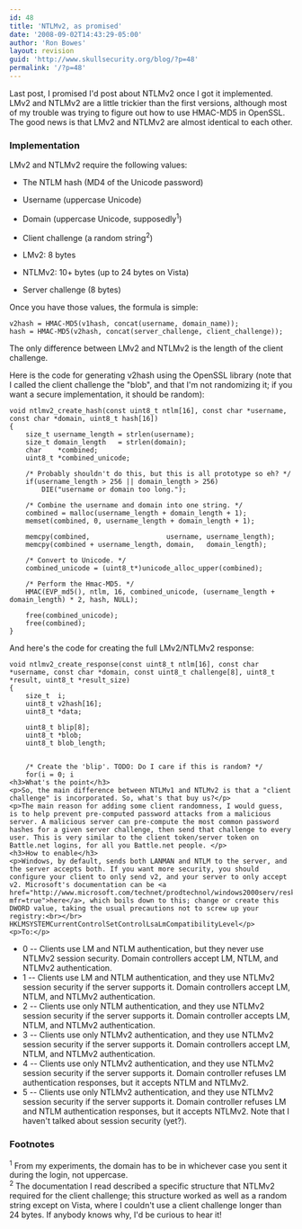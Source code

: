 ```yaml
---
id: 48
title: 'NTLMv2, as promised'
date: '2008-09-02T14:43:29-05:00'
author: 'Ron Bowes'
layout: revision
guid: 'http://www.skullsecurity.org/blog/?p=48'
permalink: '/?p=48'
---
```


Last post, I promised I'd post about NTLMv2 once I got it implemented. LMv2 and NTLMv2 are a little trickier than the first versions, although most of my trouble was trying to figure out how to use HMAC-MD5 in OpenSSL. The good news is that LMv2 and NTLMv2 are almost identical to each other.

### Implementation

LMv2 and NTLMv2 require the following values:

- The NTLM hash (MD4 of the Unicode password)
- Username (uppercase Unicode)
- Domain (uppercase Unicode, supposedly<sup>1</sup>)
- Client challenge (a random string<sup>2</sup>)
- LMv2: 8 bytes
- NTLMv2: 10+ bytes (up to 24 bytes on Vista)

- Server challenge (8 bytes)

Once you have those values, the formula is simple:

```
v2hash = HMAC-MD5(v1hash, concat(username, domain_name));
hash = HMAC-MD5(v2hash, concat(server_challenge, client_challenge));
```

The only difference between LMv2 and NTLMv2 is the length of the client challenge.

Here is the code for generating v2hash using the OpenSSL library (note that I called the client challenge the "blob", and that I'm not randomizing it; if you want a secure implementation, it should be random):

```
void ntlmv2_create_hash(const uint8_t ntlm[16], const char *username, const char *domain, uint8_t hash[16])
{
    size_t username_length = strlen(username);
    size_t domain_length   = strlen(domain);
    char    *combined;
    uint8_t *combined_unicode;

    /* Probably shouldn't do this, but this is all prototype so eh? */
    if(username_length > 256 || domain_length > 256)
        DIE("username or domain too long.");

    /* Combine the username and domain into one string. */
    combined = malloc(username_length + domain_length + 1);
    memset(combined, 0, username_length + domain_length + 1);

    memcpy(combined,                   username, username_length);
    memcpy(combined + username_length, domain,   domain_length);

    /* Convert to Unicode. */
    combined_unicode = (uint8_t*)unicode_alloc_upper(combined);

    /* Perform the Hmac-MD5. */
    HMAC(EVP_md5(), ntlm, 16, combined_unicode, (username_length + domain_length) * 2, hash, NULL);

    free(combined_unicode);
    free(combined);
}
```

And here's the code for creating the full LMv2/NTLMv2 response:

```
void ntlmv2_create_response(const uint8_t ntlm[16], const char *username, const char *domain, const uint8_t challenge[8], uint8_t *result, uint8_t *result_size)
{
    size_t  i;
    uint8_t v2hash[16];
    uint8_t *data;

    uint8_t blip[8];
    uint8_t *blob;
    uint8_t blob_length;


    /* Create the 'blip'. TODO: Do I care if this is random? */
    for(i = 0; i 
<h3>What's the point</h3>
<p>So, the main difference between NTLMv1 and NTLMv2 is that a "client challenge" is incorporated. So, what's that buy us?</p>
<p>The main reason for adding some client randomness, I would guess, is to help prevent pre-computed password attacks from a malicious server. A malicious server can pre-compute the most common password hashes for a given server challenge, then send that challenge to every user. This is very similar to the client token/server token on Battle.net logins, for all you Battle.net people. </p>
<h3>How to enable</h3>
<p>Windows, by default, sends both LANMAN and NTLM to the server, and the server accepts both. If you want more security, you should configure your client to only send v2, and your server to only accept v2. Microsoft's documentation can be <a href="http://www.microsoft.com/technet/prodtechnol/windows2000serv/reskit/regentry/76052.mspx?mfr=true">here</a>, which boils down to this; change or create this DWORD value, taking the usual precautions not to screw up your registry:<br></br>
HKLMSYSTEMCurrentControlSetControlLsaLmCompatibilityLevel</p>
<p>To:</p>
```

- 0 -- Clients use LM and NTLM authentication, but they never use NTLMv2 session security. Domain controllers accept LM, NTLM, and NTLMv2 authentication.
- 1 -- Clients use LM and NTLM authentication, and they use NTLMv2 session security if the server supports it. Domain controllers accept LM, NTLM, and NTLMv2 authentication.
- 2 -- Clients use only NTLM authentication, and they use NTLMv2 session security if the server supports it. Domain controller accepts LM, NTLM, and NTLMv2 authentication.
- 3 -- Clients use only NTLMv2 authentication, and they use NTLMv2 session security if the server supports it. Domain controllers accept LM, NTLM, and NTLMv2 authentication.
- 4 -- Clients use only NTLMv2 authentication, and they use NTLMv2 session security if the server supports it. Domain controller refuses LM authentication responses, but it accepts NTLM and NTLMv2.
- 5 -- Clients use only NTLMv2 authentication, and they use NTLMv2 session security if the server supports it. Domain controller refuses LM and NTLM authentication responses, but it accepts NTLMv2.
Note that I haven't talked about session security (yet?).

### Footnotes

<sup>1</sup> From my experiments, the domain has to be in whichever case you sent it during the login, not uppercase.  
<sup>2</sup> The documentation I read described a specific structure that NTLMv2 required for the client challenge; this structure worked as well as a random string except on Vista, where I couldn't use a client challenge longer than 24 bytes. If anybody knows why, I'd be curious to hear it!